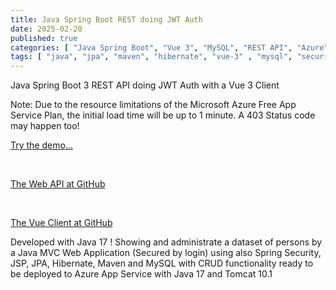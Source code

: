```yaml
---
title: Java Spring Boot REST doing JWT Auth
date: 2025-02-20
published: true
categories: [ "Java Spring Boot", "Vue 3", "MySQL", "REST API", "Azure" ]
tags: [ "java", "jpa", "maven", "hibernate", "vue-3" , "mysql", "security", "rest-api", "azure" ]
---
```


Java Spring Boot 3 REST API doing JWT Auth with a Vue 3 Client

<p>Note: Due to the resource limitations of the Microsoft Azure Free App Service Plan, the initial load time will be up to 1 minute. A 403 Status code may happen too!</p>

<a href="https://vue.java.jwt.auth.client.persteenolsen.com" target="_blank" title="Java Spring Boot 3 REST JWT Auth">Try the demo...</a>
  
<br />

<a href="https://github.com/persteenolsen/spring-boot-3-jwt-auth-api" target="_blank">The Web API at GitHub</a>
 
<br />

<a href="https://github.com/persteenolsen//vue-java-jwt-auth-client" target="_blank">The Vue Client at GitHub</a>

Developed with Java 17 ! Showing and administrate a dataset of persons by a Java MVC Web Application (Secured by login) using also Spring Security, JSP, JPA, Hibernate, Maven and MySQL with CRUD functionality ready to be deployed to Azure App Service with Java 17 and Tomcat 10.1





